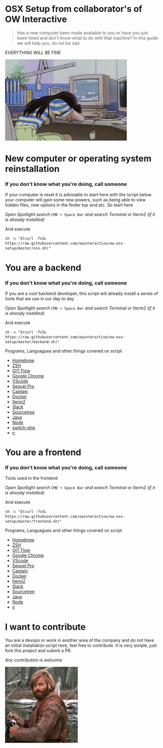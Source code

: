 OSX Setup from collaborator's of OW Interactive
========

> Has a new computer been made available to you or have you just been hired and don't know what to do with that machine? In this guide we will help you, do not be sad.

*EVERYTHING WILL BE FINE*

![Sad With new computer](https://raw.githubusercontent.com/owinteractive/ow-osx-setup/master/assets/media/gifs/sad-with-new-computer.webp)

New computer or operating system reinstallation
========

### If you don't know what you're doing, call someone

If your computer is reset it is advisable to start here with the script below your computer will gain some new powers, such as being able to view hidden files, new options in the finder bar and etc. So start here

*Open Spotlight search* ```CMD + Space Bar``` *and search Terminal or Iterm2 (if it is already installed)*

And execute

```
sh -c "$(curl -fsSL https://raw.githubusercontent.com/owinteractive/ow-osx-setup/master/osx.sh)"
```

You are a backend
========

### If you don't know what you're doing, call someone

If you are a cool backend developer, this script will already install a series of tools that we use in our day to day

*Open Spotlight search* ```CMD + Space Bar``` *and search Terminal or Iterm2 (if it is already installed)*

And execute

```
sh -c "$(curl -fsSL https://raw.githubusercontent.com/owinteractive/ow-osx-setup/master/backend.sh)"
```

Programs, Languagues and other things covered on script

* [Homebrew](https://brew.sh/)
* [ZSH](https://ohmyz.sh/)
* [GIT Flow](https://danielkummer.github.io/git-flow-cheatsheet/index.html)
* [Google Chrome](https://www.google.com/intl/pt-BR/chrome/)
* [VScode](https://code.visualstudio.com/)
* [Sequel Pro](https://www.sequelpro.com/)
* [Captain](https://getcaptain.co/)
* [Docker](https://www.docker.com/products/docker-desktop)
* [Iterm2](https://www.iterm2.com/)
* [Slack](https://slack.com/intl/pt-br/)
* [Sourcetree](https://www.sourcetreeapp.com/)
* [Java](https://www.java.com/pt_BR/download/)
* [Node](https://nodejs.org/en/)
* [switch-php](https://www.npmjs.com/package/switch-php)
* [n](https://www.npmjs.com/package/n)

You are a frontend
========

### If you don't know what you're doing, call someone

Tools used in the frontend

*Open Spotlight search* ```CMD + Space Bar``` *and search Terminal or Iterm2 (if it is already installed)*

And execute

```
sh -c "$(curl -fsSL https://raw.githubusercontent.com/owinteractive/ow-osx-setup/master/frontend.sh)"
```

Programs, Languagues and other things covered on script

* [Homebrew](https://brew.sh/)
* [ZSH](https://ohmyz.sh/)
* [GIT Flow](https://danielkummer.github.io/git-flow-cheatsheet/index.html)
* [Google Chrome](https://www.google.com/intl/pt-BR/chrome/)
* [VScode](https://code.visualstudio.com/)
* [Sequel Pro](https://www.sequelpro.com/)
* [Captain](https://getcaptain.co/)
* [Docker](https://www.docker.com/products/docker-desktop)
* [Iterm2](https://www.iterm2.com/)
* [Slack](https://slack.com/intl/pt-br/)
* [Sourcetree](https://www.sourcetreeapp.com/)
* [Java](https://www.java.com/pt_BR/download/)
* [Node](https://nodejs.org/en/)
* [n](https://www.npmjs.com/package/n)

I want to contribute
========

You are a devops or work in another area of ​​the company and do not have an initial installation script here, feel free to contribute. It is very simple, just fork this project and submit a PR.

*Any contribution is welcome*

![Done](https://raw.githubusercontent.com/owinteractive/ow-osx-setup/master/assets/media/gifs/done.gif)